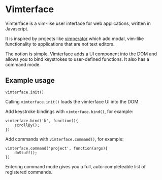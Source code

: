 # Vimterface

Vimterface is a vim-like user interface for web applications, written in Javascript.

It is inspired by projects like [vimperator](http://www.vimperator.org/) which add modal, vim-like functionality to applications that are not text editors.

The notion is simple. Vimterface adds a UI component into the DOM and allows you to bind keystrokes to user-defined functions. It also has a command mode.

## Example usage

```
vimterface.init()
```

Calling `vimterface.init()` loads the vimterface UI into the DOM.

Add keystroke bindings with `vimterface.bind()`, for example:

```
vimterface.bind('k', function(){
	scrollBy();
})
``` 

Add commands with `vimterface.command()`, for example:

```
vimterface.command('project', function(args){
	doStuff();
})
```
Entering command mode gives you a full, auto-completeable list of registered commands.


